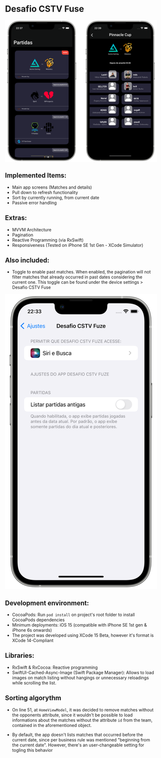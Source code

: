 # Desafio CSTV Fuse

![app_screenshot](screenshots/app_screenshot.png)

## Implemented Items:

 - Main app screens (Matches and details)
 - Pull down to refresh functionality
 - Sort by currently running, from current date
 - Passive error handling

 ## Extras:

 - MVVM Architecture
 - Pagination
 - Reactive Programming (via RxSwift)
 - Responsiveness (Tested on iPhone SE 1st Gen - XCode Simulator)

 ## Also included:

 - Toggle to enable past matches. When enabled, the pagination will not filter matches that already occurred in past dates considering the current one. This toggle can be found under the device settings > Desafio CSTV Fuse

 ![preferences](screenshots/preferences_screenshot.png)

 ## Development environment:

 - CocoaPods: Run `pod install` on project's root folder to install CocoaPods dependencies
 - Minimum deployments: iOS 15 (compatible with iPhone SE 1st gen & iPhone 6s onwards)
 - The project was developed using XCode 15 Beta, however it's format is XCode 14-Compliant

 ## Libraries:

 - RxSwift & RxCocoa: Reactive programming
 - SwiftUI-Cached-Async-Image (Swift Package Manager): Allows to load images on match listing without hangings or unnecessary reloadings while scrolling the list.

## Sorting algorythm

- On line 51, at `HomeViewModel`, it was decided to remove matches without the opponents attribute, since it wouldn't be possible to load informations about the matches without the attribute `id` from the team, contained in the aforementioned object.

- By default, the app doesn't lists matches that occurred before the current date, since per business rule was mentioned "beginning from the current date". However, there's an user-changeable setting for togling this behavior
